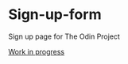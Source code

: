 # Sign-up-form
Sign up page for The Odin Project

[Work in progress](https://shreyaskr8.github.io/Sign-up-form/)